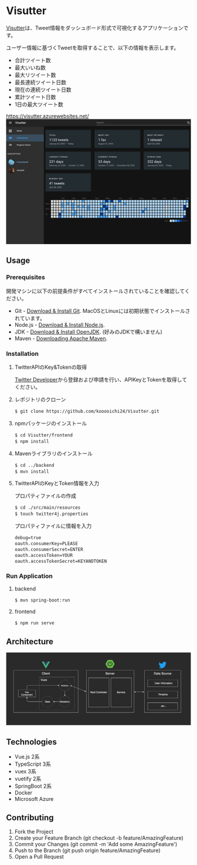 # Visutter
[Visutter](https://visutter.azurewebsites.net/)は、Tweet情報をダッシュボード形式で可視化するアプリケーションです。

ユーザー情報に基づくTweetを取得することで、以下の情報を表示します。
- 合計ツイート数
- 最大いいね数
- 最大リツイート数
- 最長連続ツイート日数
- 現在の連続ツイート日数
- 累計ツイート日数
- 1日の最大ツイート数

https://visutter.azurewebsites.net/
![Visutter_AchievementPage](./doc/image/Visutter_Achievement.png)

## Usage
### Prerequisites
開発マシンに以下の前提条件がすべてインストールされていることを確認してください。
- Git - [Download & Install Git](https://git-scm.com/downloads). MacOSとLinuxには初期状態でインストールされています。
- Node.js - [Download & Install Node.js](https://nodejs.org/en/download/).
- JDK - [Download & Install OpenJDK](https://adoptopenjdk.net/). (好みのJDKで構いません)
- Maven - [Downloading Apache Maven](https://maven.apache.org/download.cgi).

### Installation
1. TwitterAPIのKey&Tokenの取得

    [Twitter Developer](https://developer.twitter.com/en/apply-for-access)から登録および申請を行い、APIKeyとTokenを取得してください。

2. レポジトリのクローン

    ```bash
    $ git clone https://github.com/kooooichi24/Visutter.git
    ```

3. npmパッケージのインストール

    ```bash
    $ cd Visutter/frontend
    $ npm install
    ```

4. Mavenライブラリのインストール

    ```bash
    $ cd ../backend
    $ mvn install
    ```

5. TwitterAPIのKeyとToken情報を入力

    プロパティファイルの作成
    ```bash
    $ cd ./src/main/resources
    $ touch twitter4j.properties
    ```

    プロパティファイルに情報を入力
    ```properties
    debug=true
    oauth.consumerKey=PLEASE
    oauth.consumerSecret=ENTER
    oauth.accessToken=YOUR
    oauth.accessTokenSecret=KEYANDTOKEN
    ```

### Run Application
1. backend

    ```bash
    $ mvn spring-boot:run
    ```

2. frontend

    ```bash
    $ npm run serve
    ```

## Architecture
![Architecture](./architecture/architecture_diagram.png)

## Technologies
- Vue.js 2系
- TypeScript 3系
- vuex 3系
- vuetify 2系
- SpringBoot 2系
- Docker
- Microsoft Azure

## Contributing
1. Fork the Project
2. Create your Feature Branch (git checkout -b feature/AmazingFeature)
3. Commit your Changes (git commit -m 'Add some AmazingFeature')
4. Push to the Branch (git push origin feature/AmazingFeature)
5. Open a Pull Request